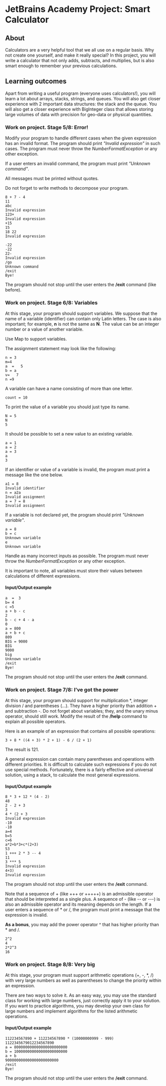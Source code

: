 # JetBrains Academy Project: Smart Calculator 

## About 
Calculators are a very helpful tool that we all use on a regular basis. Why not create one yourself, and make it really special? In this project, you will write a calculator that not only adds, subtracts, and multiplies, but is also smart enough to remember your previous calculations.

## Learning outcomes
Apart from writing a useful program (everyone uses calculators!), you will learn a lot about arrays, stacks, strings, and queues. You will also get closer experience with 2 important data structures: the stack and the queue. You will also get a closer experience with BigInteger class that allows storing large volumes of data with precision for geo-data or physical quantities.

### Work on project. Stage 5/8: Error! 

Modify your program to handle different cases when the given expression has an invalid format. The program should print *"Invalid expression"* in such cases. The program must never throw the _NumberFormatException_ or any other exception.

If a user enters an invalid command, the program must print _"Unknown command"_.

All messages must be printed without quotes.

Do not forget to write methods to decompose your program.
```
8 + 7 - 4
11
abc
Invalid expression
123+
Invalid expression
+15
15
18 22
Invalid expression
 
-22
-22
22-
Invalid expression
/go
Unknown command
/exit
Bye!
```
The program should not stop until the user enters the **/exit** command (like before).

### Work on project. Stage 6/8: Variables

At this stage, your program should support variables. We suppose that the name of a variable (identifier) can contain only Latin letters. The case is also important; for example, **n** is not the same as **N**. The value can be an integer number or a value of another variable.

Use Map to support variables.

The assignment statement may look like the following:

```
n = 3
m=4
a  =   5
b = a
v=   7
n =9
```
A variable can have a name consisting of more than one letter.
```
count = 10
```
To print the value of a variable you should just type its name.
```
N = 5
N
5
```
It should be possible to set a new value to an existing variable.
```
a = 1
a = 2
a = 3
a
3
```
If an identifier or value of a variable is invalid, the program must print a message like the one below.
```
a1 = 8
Invalid identifier
n = a2a
Invalid assignment
a = 7 = 8
Invalid assignment
```
If a variable is not declared yet, the program should print *"Unknown variable"*.
```
a = 8
b = c
Unknown variable
e
Unknown variable
```
Handle as many incorrect inputs as possible. The program must never throw the *NumberFormatException* or any other exception.

It is important to note, all variables must store their values between calculations of different expressions.

#### Input/Output example

```
a  =  3
b= 4
c =5
a + b - c
2
b - c + 4 - a
0
a = 800
a + b + c
809
BIG = 9000
BIG
9000
big
Unknown variable
/exit
Bye!
```
The program should not stop until the user enters the **/exit** command.


### Work on project. Stage 7/8: I’ve got the power 

At this stage, your program should support for multiplication \*, integer division / and parentheses (...). They have a higher priority than addition + and subtraction -. Do not forget about variables; they, and the unary minus operator, should still work. Modify the result of the **/help** command to explain all possible operators.

Here is an example of an expression that contains all possible operations:
```
3 + 8 * ((4 + 3) * 2 + 1) - 6 / (2 + 1)
```
The result is 121.

A general expression can contain many parentheses and operations with different priorities. It is difficult to calculate such expressions if you do not use special methods. Fortunately, there is a fairly effective and universal solution, using a stack, to calculate the most general expressions.

#### Input/Output example
```
8 * 3 + 12 * (4 - 2)
48
2 - 2 + 3
3
4 * (2 + 3
Invalid expression
-10
-10
a=4
b=5
c=6
a*2+b*3+c*(2+3)
53
1 +++ 2 * 3 -- 4
11
3 *** 5
Invalid expression
4+3)
Invalid expression
```

The program should not stop until the user enters the **/exit** command.

Note that a sequence of + (like +++ or +++++) is an admissible operator that should be interpreted as a single plus. A sequence of - (like -- or ---) is also an admissible operator and its meaning depends on the length. If a user enters a sequence of * or /, the program must print a message that the expression is invalid.

**As a bonus**, you may add the power operator ^ that has higher priority than * and /.
```
2^2
4
2*2^3
16
```

### Work on project. Stage 8/8: Very big 

At this stage, your program must support arithmetic operations (+, -, *, /) with very large numbers as well as parentheses to change the priority within an expression.

There are two ways to solve it. As an easy way, you may use the standard class for working with large numbers, just correctly apply it to your solution. If you want to practice algorithms, you may develop your own class for large numbers and implement algorithms for the listed arithmetic operations.

#### Input/Output example
```
112234567890 + 112234567890 * (10000000999 - 999)
1122345679012234567890
a = 800000000000000000000000
b = 100000000000000000000000
a + b
900000000000000000000000
/exit
Bye!
```
The program should not stop until the user enters the **/exit** command.

